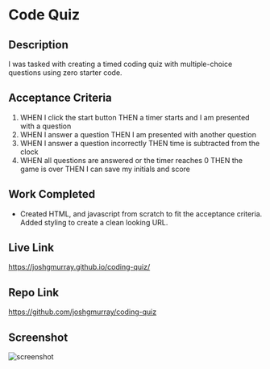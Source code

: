 # Code Quiz

## Description
I was tasked with creating a timed coding quiz with multiple-choice questions using zero starter code.

## Acceptance Criteria
1. WHEN I click the start button
THEN a timer starts and I am presented with a question
2. WHEN I answer a question
THEN I am presented with another question
3. WHEN I answer a question incorrectly
THEN time is subtracted from the clock
4. WHEN all questions are answered or the timer reaches 0
THEN the game is over
THEN I can save my initials and score
   

## Work Completed
* Created HTML, and javascript from scratch to fit the acceptance criteria. Added styling to create a clean looking URL.

## Live Link
https://joshgmurray.github.io/coding-quiz/
## Repo Link
https://github.com/joshgmurray/coding-quiz
## Screenshot
![screenshot](/Screen%20Shot%202022-09-16%20at%204.45.02%20PM(2).png)